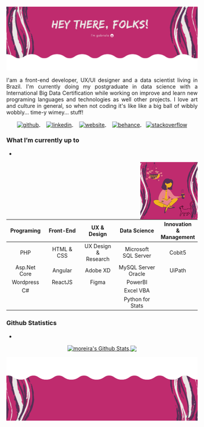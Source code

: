 
<p align="center">
  <img src="/media/img/header.png" />
</p>

<p align="justify">
I'am a front-end developer, UX/UI designer and a data scientist living in Brazil. I'm  currently doing my postgraduate in data science with a International Big Data Certification while working on improve and learn new programing languages and technologies as well other projects. I love art and culture in general, so when not coding it's like like a big ball of wibbly wobbly... time-y wimey... stuff!
</p>
<p align="center">
  <a href="https://github.com/GabrielaMoreira">
    <img align="center" src='https://cdn.jsdelivr.net/npm/simple-icons@3.0.1/icons/github.svg' alt='github' height='15'>
  </a>
  &nbsp;&nbsp;&nbsp;
  <a href="https://www.linkedin.com/in/profile-gabriela-moreira/">
    <img align="center" src='https://cdn.jsdelivr.net/npm/simple-icons@3.0.1/icons/linkedin.svg' alt='linkedin' height='15'>
  </a>
  &nbsp;&nbsp;&nbsp;
  <a href="https://gabrielamoreira.github.io/">
    <img align="center" src='https://cdn.jsdelivr.net/npm/simple-icons@3.0.1/icons/icloud.svg' alt='website' height='15'>
  </a>
  &nbsp;&nbsp;&nbsp;
   <a href="https://www.behance.net/">
    <img align="center" src='https://cdn.jsdelivr.net/npm/simple-icons@3.0.1/icons/behance.svg' alt='behance' height='15'>
  </a>  
  &nbsp;&nbsp;
  <a href="https://stackoverflow.com/users/7092253/gabriela-moreira">
    <img align="center" src='https://cdn.jsdelivr.net/npm/simple-icons@3.0.1/icons/stackoverflow.svg' alt='stackoverflow' height='15'>
  </a>   
</p>


###  What I’m currently up to
-

<img src="media/img/side-image.png" width="30%" height="30%" align="right">

  
|         Programing         |            Front-End          |            UX & Design           |           Data Science       |    Innovation </br>&</br> Management     |
|            :-:             |              :-:              |                :-:               |               :-:            |                    :-:                   |
| PHP                        | HTML & CSS                    | UX Design </br>&</br> Research   | Microsoft </br> SQL Server   | Cobit5                                   |
| Asp.Net Core               | Angular                       | Adobe XD                         | MySQL Server </br> Oracle    | UiPath                                   |
| Wordpress                  | ReactJS                       | Figma                            | PowerBI                      |                                          |
| C#                         |                               |                                  | Excel VBA                    |                                          |
|                            |                               |                                  | Python for Stats             |                                          |


### Github Statistics
-

<p align="center">
  <a href="https://github.com/GabrielaMoreira">
    <img align="center" alt="moreira's Github Stats" src="https://github-readme-stats.codestackr.vercel.app/api?username=GabrielaMoreira&show_icons=true&hide_border=true&count_private=true&include_all_commits=true&theme=dracula" />
  </a>

  <a href="https://github.com/GabrielaMoreira">
    <img align="center" src="https://github-readme-stats.anuraghazra1.vercel.app/api/top-langs/?username=GabrielaMoreira&langs_count=8&layout=compact&theme=dracula" />
  </a>
</p>

<p align="center">
  <img src="/media/img/footer.png" />
</p>

